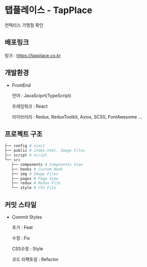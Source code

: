 
# 탭플레이스 - TapPlace

컨택리스 가맹점 확인

## 배포링크

링크 : https://tapplace.co.kr

## 개발환경

- FrontEnd

  언어 : JavaSciprt(TypeScript)

  프레임워크 : React

  라이브러리 : Redux, ReduxToolkit, Axios, SCSS, FontAwesome ...

## 프로젝트 구조

```bash
├── config # eject
├── public # index.html, Image Files
├── script # script
└── src
   ├── components # Components View
   ├── hooks # Custom Hook
   ├── img # Image Files
   ├── pages # Page View
   ├── redux # Redux File
   └── style # CSS File
```

## 커밋 스타일

- Commit Styles

  추가 : Feat

  수정 : Fix

  CSS수정 : Style

  코드 리팩토링 : Refactor
